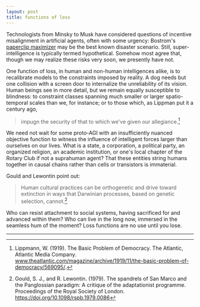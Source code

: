 ```yaml
---
layout: post
title: functions of loss
---
```


Technologists from Minsky to Musk have considered questions of incentive misalignment in artificial agents, often with some urgency: Bostrom's [paperclip maximizer](https://nickbostrom.com/ethics/ai.html) may be the best known disaster scenario. Still, super-intelligence is typically termed hypothetical. Somehow most agree that, though we may realize these risks very soon, we presently have not.

One function of loss, in human and non-human intelligences alike, is to recalibrate models to the constraints imposed by reality. A dog needs but one collision with a screen door to internalize the unreliability of its vision. Human beings see in more detail, but we remain equally susceptible to blindness: to constraint classes spanning much smaller or larger spatio-temporal scales than we, for instance; or to those which, as Lippman put it a century ago,

> impugn the security of that to which we've given our allegiance.[^1]

We need not wait for some proto-AGI with an insufficiently nuanced objective function to witness the influence of intelligent forces larger than ourselves on our lives. What is a state, a corporation, a political party, an organized religion, an academic institution, or one's local chapter of the Rotary Club if not a suprahuman agent? That these entities string humans together in causal chains rather than cells or transistors is immaterial.

Gould and Lewontin point out:

> Human cultural practices can be orthogenetic and drive toward extinction in ways that Darwinian processes, based on genetic selection, cannot.[^2]

Who can resist attachment to social systems, having sacrificed for and advanced within them? Who can live in the long now, immersed in the seamless hum of the moment? Loss functions are no use until you lose.

---

[^1]: Lippmann, W. (1919). The Basic Problem of Democracy. The Atlantic, Atlantic Media Company. <a href="www.theatlantic.com/magazine/archive/1919/11/the-basic-problem-of-democracy/569095/">www.theatlantic.com/magazine/archive/1919/11/the-basic-problem-of-democracy/569095/</a>. 

[^2]: Gould, S. J., and R. Lewontin. (1979). The spandrels of San Marco and the Panglossian paradigm: A critique of the adaptationist programme. Proceedings of the Royal Society of London. <a href="https://doi.org/10.1098/rspb.1979.0086">https://doi.org/10.1098/rspb.1979.0086</a>

